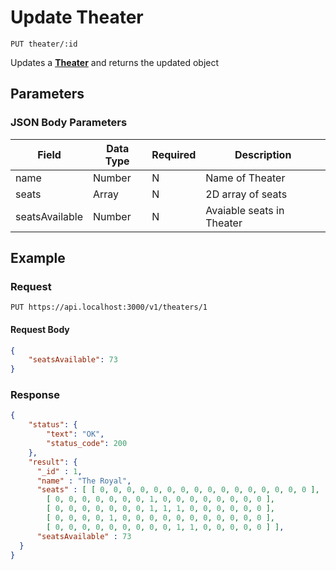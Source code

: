 # Update Theater

    PUT theater/:id
    
Updates a **[Theater](/API%20Documentation/theaters/README.md)** and returns the updated object

## Parameters
### JSON Body Parameters
Field | Data Type | Required | Description
--- | --- | --- | ---
name | Number | N | Name of Theater
seats | Array | N | 2D array of seats
seatsAvailable | Number | N | Avaiable seats in Theater

## Example
### Request

    PUT https://api.localhost:3000/v1/theaters/1

#### Request Body 
```json
{
    "seatsAvailable": 73
}
```

### Response
``` json
{
    "status": {
        "text": "OK",
        "status_code": 200
    },
    "result": {
      "_id" : 1,
      "name" : "The Royal",
      "seats" : [ [ 0, 0, 0, 0, 0, 0, 0, 0, 0, 0, 0, 0, 0, 0, 0, 0 ],
        [ 0, 0, 0, 0, 0, 0, 0, 1, 0, 0, 0, 0, 0, 0, 0, 0 ],
        [ 0, 0, 0, 0, 0, 0, 0, 1, 1, 1, 0, 0, 0, 0, 0, 0 ],
        [ 0, 0, 0, 0, 1, 0, 0, 0, 0, 0, 0, 0, 0, 0, 0, 0 ],
        [ 0, 0, 0, 0, 0, 0, 0, 0, 0, 1, 1, 0, 0, 0, 0, 0 ] ],
      "seatsAvailable" : 73
  }
}
```


